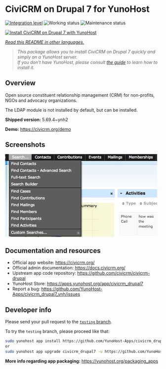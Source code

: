 <!--
N.B.: This README was automatically generated by <https://github.com/YunoHost/apps/tree/master/tools/readme_generator>
It shall NOT be edited by hand.
-->

# CiviCRM on Drupal 7 for YunoHost

[![Integration level](https://dash.yunohost.org/integration/civicrm_drupal7.svg)](https://ci-apps.yunohost.org/ci/apps/civicrm_drupal7/) ![Working status](https://ci-apps.yunohost.org/ci/badges/civicrm_drupal7.status.svg) ![Maintenance status](https://ci-apps.yunohost.org/ci/badges/civicrm_drupal7.maintain.svg)

[![Install CiviCRM on Drupal 7 with YunoHost](https://install-app.yunohost.org/install-with-yunohost.svg)](https://install-app.yunohost.org/?app=civicrm_drupal7)

*[Read this README in other languages.](./ALL_README.md)*

> *This package allows you to install CiviCRM on Drupal 7 quickly and simply on a YunoHost server.*  
> *If you don't have YunoHost, please consult [the guide](https://yunohost.org/install) to learn how to install it.*

## Overview

Open source constituent relationship management (CRM) for non-profits, NGOs and advocacy organizations.

The LDAP module is not installed by default, but can be installed.


**Shipped version:** 5.69.4~ynh2

**Demo:** <https://civicrm.org/demo>

## Screenshots

![Screenshot of CiviCRM on Drupal 7](./doc/screenshots/screenshot.png)

## Documentation and resources

- Official app website: <https://civicrm.org/>
- Official admin documentation: <https://docs.civicrm.org/>
- Upstream app code repository: <https://github.com/civicrm/civicrm-drupal>
- YunoHost Store: <https://apps.yunohost.org/app/civicrm_drupal7>
- Report a bug: <https://github.com/YunoHost-Apps/civicrm_drupal7_ynh/issues>

## Developer info

Please send your pull request to the [`testing` branch](https://github.com/YunoHost-Apps/civicrm_drupal7_ynh/tree/testing).

To try the `testing` branch, please proceed like that:

```bash
sudo yunohost app install https://github.com/YunoHost-Apps/civicrm_drupal7_ynh/tree/testing --debug
or
sudo yunohost app upgrade civicrm_drupal7 -u https://github.com/YunoHost-Apps/civicrm_drupal7_ynh/tree/testing --debug
```

**More info regarding app packaging:** <https://yunohost.org/packaging_apps>
